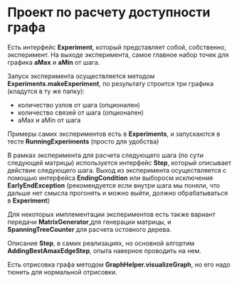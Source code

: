 # Проект по расчету доступности графа

Есть интерфейс **Experiment**, который представляет собой, собственно, эксперимент.
На выходе эксперимента, самое главное набор точек для графика **aMax** и **aMin** от шага.

Запуск эксперимента осуществляется методом **Experiments.makeExperiment**, по результату строится три графика (кладутся в ту же папку):
+ количество узлов от шага (опционален)
+ количество связей от шага (опционален)
+ aMax и aMin от шага

Примеры самих экспериментов есть в **Experiments**, и запускаются в тесте **RunningExperiments** (просто для удобства)

В рамках эксперимента для расчета следующего шага (по сути следующей матрицы) используется интерфейс **Step**, который описывает действие следующего шага.
Выход из эксперимента осуществляется с помощью интерфейса **EndingCondition** или выборосм исключения **EarlyEndException** (рекомендуется если внутри шага мы поняли, что дальше нет смысла прогонять и можно выйти, должно обрабатываться в **Experiment**)

Для некоторых имплементации экспериментов есть также вариант передачи **MatrixGenerator**,для генерации матрицы, и **SpanningTreeCounter** для расчета остовного дерева.

Описание **Step**, в самих реализациях, но основной алгортим **AddingBestAmaxEdgeStep**, опыта наверное проводить на нем.

Есть отрисовка графа методом **GraphHelper.visualizeGraph**, но его надо тюнить для нормальной отрисовки.
